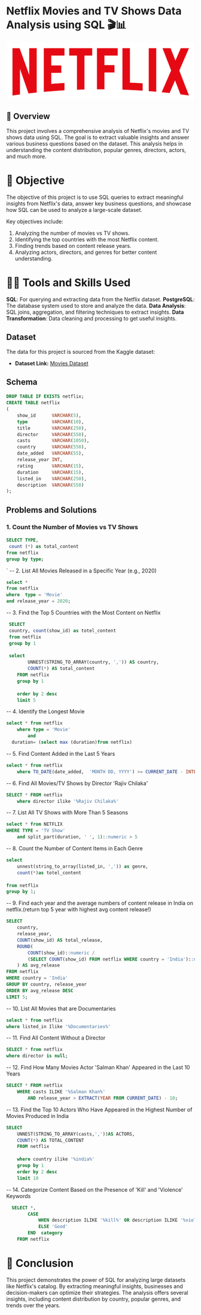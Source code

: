 # Netflix Movies and TV Shows Data Analysis using SQL 🎬📊


![Netflix Logo](https://github.com/muhammed-saheer/netflix_sql_project/blob/main/logo.png)

## 📖 Overview
This project involves a comprehensive analysis of Netflix's movies and TV shows data using SQL. The goal is to extract valuable insights and answer various business questions based on the dataset. This analysis helps in understanding the content distribution, popular genres, directors, actors, and much more.


# 🎯 Objective
The objective of this project is to use SQL queries to extract meaningful insights from Netflix's data, answer key business questions, and showcase how SQL can be used to analyze a large-scale dataset.

Key objectives include:

1. Analyzing the number of movies vs TV shows.
2. Identifying the top countries with the most Netflix content.
3. Finding trends based on content release years.
4. Analyzing actors, directors, and genres for better content understanding.


# 🧑‍💻 Tools and Skills Used
**SQL**: For querying and extracting data from the Netflix dataset.
**PostgreSQL**: The database system used to store and analyze the data.
**Data Analysis**: SQL joins, aggregation, and filtering techniques to extract insights.
**Data Transformation**: Data cleaning and processing to get useful insights.


## Dataset

The data for this project is sourced from the Kaggle dataset:

- **Dataset Link:** [Movies Dataset](https://www.kaggle.com/datasets/shivamb/netflix-shows?resource=download)


## Schema

```sql
DROP TABLE IF EXISTS netflix;
CREATE TABLE netflix
(
    show_id      VARCHAR(5),
    type         VARCHAR(10),
    title        VARCHAR(250),
    director     VARCHAR(550),
    casts        VARCHAR(1050),
    country      VARCHAR(550),
    date_added   VARCHAR(55),
    release_year INT,
    rating       VARCHAR(15),
    duration     VARCHAR(15),
    listed_in    VARCHAR(250),
    description  VARCHAR(550)
);
```

## Problems and Solutions


### 1. Count the Number of Movies vs TV Shows

```sql
SELECT TYPE,
 count (*) as total_content
from netflix
group by type;
```

`
-- 2. List All Movies Released in a Specific Year (e.g., 2020)

```sql
select *
from netflix
where  type = 'Movie'
and release_year = 2020;
```


-- 3. Find the Top 5 Countries with the Most Content on Netflix

```sql
 SELECT 
 country, count(show_id) as totel_content
 from netflix
 group by 1

 select
        UNNEST(STRING_TO_ARRAY(country, ',')) AS country,
        COUNT(*) AS total_content
    FROM netflix
	group by 1

	order by 2 desc
	limit 5
```


-- 4. Identify the Longest Movie

```sql
select * from netflix 
	where type = 'Movie'
		and 
  duration= (select max (duration)from netflix)
```


-- 5. Find Content Added in the Last 5 Years

```sql
select * from netflix
	where TO_DATE(date_added,  'MONTH DD, YYYY') >= CURRENT_DATE - INTERVAL '5 YEARS'

```


-- 6. Find All Movies/TV Shows by Director 'Rajiv Chilaka'

```sql
SELECT * FROM netflix
	where director ilike '%Rajiv Chilaka%'
```


-- 7. List All TV Shows with More Than 5 Seasons

```sql
select * from NETFLIX 
WHERE TYPE = 'TV Show'
	and split_part(duration, ' ', 1)::numeric > 5
```

-- 8. Count the Number of Content Items in Each Genre


```sql
select 
	unnest(string_to_array(listed_in, ',')) as genre,
	count(*)as totel_content

from netflix
group by 1;
```


-- 9. Find each year and the average numbers of content release in India on netflix.(return top 5 year with highest avg content release!)

```sql
SELECT 
    country,
    release_year,
    COUNT(show_id) AS total_release,
    ROUND(
        COUNT(show_id)::numeric /
        (SELECT COUNT(show_id) FROM netflix WHERE country = 'India')::numeric * 100, 2
    ) AS avg_release
FROM netflix
WHERE country = 'India'
GROUP BY country, release_year
ORDER BY avg_release DESC
LIMIT 5;
```


-- 10. List All Movies that are Documentaries

```sql
select * from netflix
where listed_in Ilike '%Documentaries%'
```



-- 11. Find All Content Without a Director

```sql
SELECT * from netflix
where director is null;
```


-- 12. Find How Many Movies Actor 'Salman Khan' Appeared in the Last 10 Years


```sql
SELECT * FROM netflix 	
	WHERE casts ILIKE '%Salman Khan%'
		AND release_year > EXTRACT(YEAR FROM CURRENT_DATE) - 10;
```



-- 13. Find the Top 10 Actors Who Have Appeared in the Highest Number of Movies Produced in India



```sql
SELECT 
	UNNEST(STRING_TO_ARRAY(casts,','))AS ACTORS,
	COUNT(*) AS TOTAL_CONTENT
	FROM netflix

	where country ilike '%india%'
	group by 1
	order by 2 desc
	limit 10
```



-- 14. Categorize Content Based on the Presence of 'Kill' and 'Violence' Keywords



```sql
  SELECT *,
        CASE 
            WHEN description ILIKE '%kill%' OR description ILIKE '%violence%' THEN 'Bad'
            ELSE 'Good'
        END  category
    FROM netflix
```



# 🎯 Conclusion
This project demonstrates the power of SQL for analyzing large datasets like Netflix's catalog. By extracting meaningful insights, businesses and decision-makers can optimize their strategies. The analysis offers several insights, including content distribution by country, popular genres, and trends over the years.



